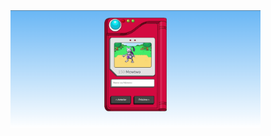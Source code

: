 
<!DOCTYPE html>
<html lang="pt-br">
    <head>
      <title>Desafio Pokedex:</title>
    </head>
<head>

</head>
<body>
    <div class="container">
        <a href="#" target="_blank"><img src="public/img/projeto.png" width="400" alt="Resultado"></a>
    </div>
</body>
</html>
